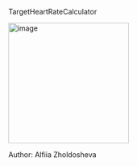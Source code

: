 TargetHeartRateCalculator

<img width="239" alt="image" src="https://user-images.githubusercontent.com/109548764/234119653-62e9e290-953f-4e6b-8f67-b892ac906be3.png">

Author: Alfiia Zholdosheva
